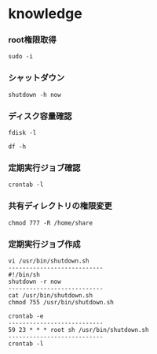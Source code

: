 # knowledge
### root権限取得
```
sudo -i
```

### シャットダウン
```
shutdown -h now
```

### ディスク容量確認
```
fdisk -l
```
```
df -h
```

### 定期実行ジョブ確認
```
crontab -l
```

### 共有ディレクトリの権限変更
```
chmod 777 -R /home/share
```

### 定期実行ジョブ作成
```
vi /usr/bin/shutdown.sh
---------------------------
#!/bin/sh
shutdown -r now
---------------------------
cat /usr/bin/shutdown.sh
chmod 755 /usr/bin/shutdown.sh
```
```
crontab -e
---------------------------
59 23 * * * root sh /usr/bin/shutdown.sh
---------------------------
crontab -l

```
